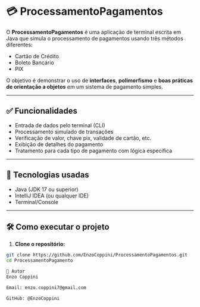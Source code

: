 # 💳 ProcessamentoPagamentos

O **ProcessamentoPagamentos** é uma aplicação de terminal escrita em Java que simula o processamento de pagamentos usando três métodos diferentes:

- Cartão de Crédito
- Boleto Bancário
- PIX

O objetivo é demonstrar o uso de **interfaces**, **polimorfismo** e **boas práticas de orientação a objetos** em um sistema de pagamento simples.

---

## ✅ Funcionalidades

- Entrada de dados pelo terminal (CLI)
- Processamento simulado de transações
- Verificação de valor, chave pix, validade de cartão, etc.
- Exibição de detalhes do pagamento
- Tratamento para cada tipo de pagamento com lógica específica

---

## 🧪 Tecnologias usadas

- Java (JDK 17 ou superior)
- IntelliJ IDEA (ou qualquer IDE)
- Terminal/Console

---

## 🛠️ Como executar o projeto

1. **Clone o repositório:**

```bash
git clone https://github.com/EnzoCoppini/ProcessamentoPagamentos.git
cd ProcessamentoPagamento

👤 Autor
Enzo Coppini

Email: enzo.coppini7@gmail.com

GitHub: @EnzoCoppini

